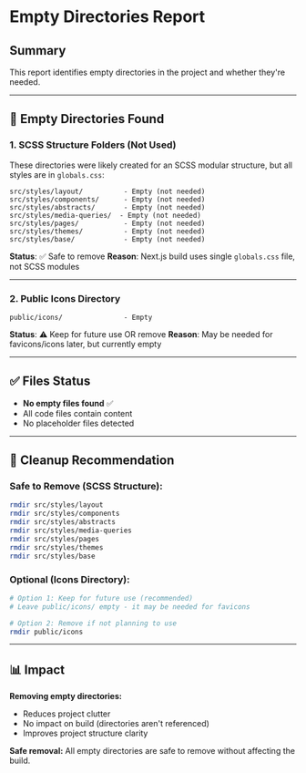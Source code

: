 # Empty Directories Report

## Summary
This report identifies empty directories in the project and whether they're needed.

---

## 🔴 Empty Directories Found

### 1. SCSS Structure Folders (Not Used)
These directories were likely created for an SCSS modular structure, but all styles are in `globals.css`:

```
src/styles/layout/          - Empty (not needed)
src/styles/components/      - Empty (not needed)
src/styles/abstracts/       - Empty (not needed)
src/styles/media-queries/  - Empty (not needed)
src/styles/pages/           - Empty (not needed)
src/styles/themes/          - Empty (not needed)
src/styles/base/            - Empty (not needed)
```

**Status**: ✅ Safe to remove
**Reason**: Next.js build uses single `globals.css` file, not SCSS modules

---

### 2. Public Icons Directory
```
public/icons/               - Empty
```

**Status**: ⚠️ Keep for future use OR remove
**Reason**: May be needed for favicons/icons later, but currently empty

---

## ✅ Files Status

- **No empty files found** ✅
- All code files contain content
- No placeholder files detected

---

## 🧹 Cleanup Recommendation

### Safe to Remove (SCSS Structure):
```bash
rmdir src/styles/layout
rmdir src/styles/components
rmdir src/styles/abstracts
rmdir src/styles/media-queries
rmdir src/styles/pages
rmdir src/styles/themes
rmdir src/styles/base
```

### Optional (Icons Directory):
```bash
# Option 1: Keep for future use (recommended)
# Leave public/icons/ empty - it may be needed for favicons

# Option 2: Remove if not planning to use
rmdir public/icons
```

---

## 📊 Impact

**Removing empty directories:**
- Reduces project clutter
- No impact on build (directories aren't referenced)
- Improves project structure clarity

**Safe removal:** All empty directories are safe to remove without affecting the build.



